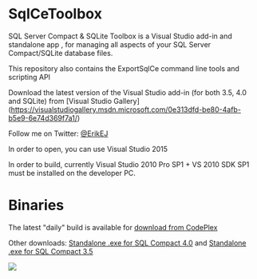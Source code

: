 # SqlCeToolbox
SQL Server Compact & SQLite Toolbox is a Visual Studio add-in and standalone app , for managing all aspects of your SQL Server Compact/SQLite database files.

This repository also contains the ExportSqlCe command line tools and scripting API

Download the latest version of the Visual Studio add-in (for both 3.5, 4.0 and SQLite) from  [Visual Studio Gallery]
(https://visualstudiogallery.msdn.microsoft.com/0e313dfd-be80-4afb-b5e9-6e74d369f7a1/)

Follow me on Twitter: [@ErikEJ](http://twitter.com/ErikEJ)

In order to open, you can use Visual Studio 2015

In order to build, currently Visual Studio 2010 Pro SP1 + VS 2010 SDK SP1 must be installed on the developer PC.

# Binaries

The latest "daily" build is available for [download from CodePlex](http://sqlcetoolbox.codeplex.com/releases/view/619815)

Other downloads: [Standalone .exe for SQL Compact 4.0](http://sqlcetoolbox.codeplex.com/releases/view/104096) and [Standalone .exe for SQL Compact 3.5](http://sqlcetoolbox.codeplex.com/releases/view/104781)

![](https://github.com/ErikEJ/SqlCeToolbox/blob/master/img/toolbox1.png)

